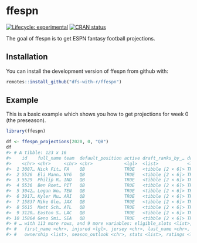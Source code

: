 
<!-- README.md is generated from README.Rmd. Please edit that file -->

# ffespn

<!-- badges: start -->

[![Lifecycle:
experimental](https://img.shields.io/badge/lifecycle-experimental-orange.svg)](https://www.tidyverse.org/lifecycle/#experimental)
[![CRAN
status](https://www.r-pkg.org/badges/version/ffespn)](https://CRAN.R-project.org/package=ffespn)
<!-- badges: end -->

The goal of ffespn is to get ESPN fantasy football projections.

## Installation

You can install the development version of ffespn from github with:

``` r
remotes::install_github("dfs-with-r/ffespn")
```

## Example

This is a basic example which shows you how to get projections for week
0 (the preseason).

``` r
library(ffespn)

df <- ffespn_projections(2020, 0, "QB")
df
#> # A tibble: 123 x 16
#>    id    full_name team  default_position active draft_ranks_by_… droppable
#>    <chr> <chr>     <chr> <chr>            <lgl>  <list>           <lgl>    
#>  1 3087… Nick Fit… FA    QB               TRUE   <tibble [2 × 6]> TRUE     
#>  2 5526  Eli Mann… NYG   QB               TRUE   <tibble [2 × 6]> TRUE     
#>  3 5529  Philip R… IND   QB               TRUE   <tibble [2 × 6]> TRUE     
#>  4 5536  Ben Roet… PIT   QB               TRUE   <tibble [2 × 6]> TRUE     
#>  5 3042… Logan Wo… TEN   QB               TRUE   <tibble [2 × 6]> TRUE     
#>  6 3917… Kyler Mu… ARI   QB               TRUE   <tibble [2 × 6]> TRUE     
#>  7 15837 Mike Gle… JAX   QB               TRUE   <tibble [2 × 6]> TRUE     
#>  8 5615  Matt Sch… ATL   QB               TRUE   <tibble [2 × 6]> TRUE     
#>  9 3120… Easton S… LAC   QB               TRUE   <tibble [2 × 6]> TRUE     
#> 10 15864 Geno Smi… SEA   QB               TRUE   <tibble [2 × 6]> TRUE     
#> # … with 113 more rows, and 9 more variables: eligible_slots <list>,
#> #   first_name <chr>, injured <lgl>, jersey <chr>, last_name <chr>,
#> #   ownership <list>, season_outlook <chr>, stats <list>, ratings <list>
```
